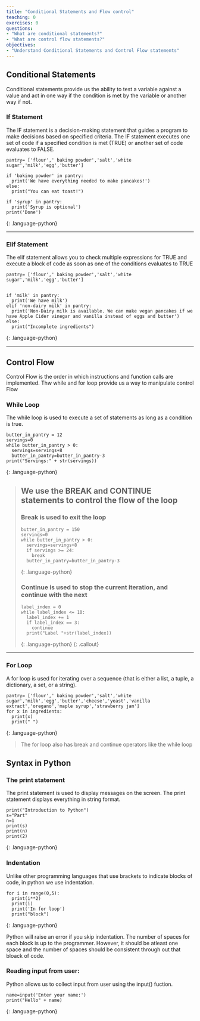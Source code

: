 ```yaml
---
title: "Conditional Statements and Flow control"
teaching: 0
exercises: 0
questions:
- "What are conditional statements?"
- "What are control flow statements?"
objectives:
- "Understand Conditional Statements and Control Flow statements"
---
```

## Conditional Statements
Conditional statements provide us the ability to test a variable against a value and act in one way if the condition is met by the variable or another way if not.

### If Statement

The IF statement is a decision-making statement that guides a program to make decisions based on specified criteria. The IF statement executes one set of code if a specified condition is met (TRUE) or another set of code evaluates to FALSE.

~~~
pantry= ['flour',' baking powder','salt','white sugar','milk','egg','butter']

if 'baking powder' in pantry:
  print('We have everything needed to make pancakes!')
else:
  print("You can eat toast!")

if 'syrup' in pantry:
  print('Syrup is optional')
print('Done')
~~~
{: .language-python}

---

### Elif Statement

The elif statement allows you to check multiple expressions for TRUE and execute a block of code as soon as one of the conditions evaluates to TRUE

~~~
pantry= ['flour',' baking powder','salt','white sugar','milk','egg','butter']


if 'milk' in pantry:
  print('We have milk')
elif 'non-dairy milk' in pantry:
  print('Non-Dairy milk is available. We can make vegan pancakes if we have Apple Cider vinegar and vanilla instead of eggs and butter')
else:
  print("Incomplete ingredients")
~~~
{: .language-python}

---
## Control Flow
Control Flow is the order in which instructions and function calls are implemented. Thw while and for loop provide us a way to manipulate control Flow

### While Loop

The while loop is used to execute a set of statements as long as a condition is true.

~~~
butter_in_pantry = 12
servings=0
while butter_in_pantry > 0:
  servings=servings+8
  butter_in_pantry=butter_in_pantry-3
print("Servings:" + str(servings))
~~~
{: .language-python}

> ## We use the BREAK and CONTINUE statements to control the flow of the loop
> ### Break is used to exit the loop
> ~~~
> butter_in_pantry = 150
> servings=0
> while butter_in_pantry > 0:
>   servings=servings+8
>   if servings >= 24:
>     break
>   butter_in_pantry=butter_in_pantry-3
> ~~~
> {: .language-python}
> 
> ### Continue is used to stop the current iteration, and continue with the next
> 
> ~~~
> label_index = 0
> while label_index <= 10:
>   label_index += 1
>   if label_index == 3:
>     continue
>   print("Label "+str(label_index))
>   ~~~
>   {: .language-python}
{: .callout}


---

### For Loop

A for loop is used for iterating over a sequence (that is either a list, a tuple, a dictionary, a set, or a string).

~~~
pantry= ['flour',' baking powder','salt','white sugar','milk','egg','butter','cheese','yeast','vanilla extract','oregano','maple syrup','strawberry jam']
for x in ingredients:
  print(x)
  print(" ")
~~~
{: .language-python}
> The for loop also has break and continue operators like the while loop

## Syntax in Python

### The print statement
The print statement is used to display messages on the screen. The print statement displays everything in string format. 
~~~
print("Introduction to Python")
s="Part"
n=1
print(s)
print(n)
print(2)
~~~
{: .language-python}

### Indentation
Unlike other programming languages that use brackets to indicate blocks of code, in python we use indentation.
~~~
for i in range(0,5):
  print(i**2)
  print(i)
  print('In for loop')
  print("block")
~~~
{: .language-python}

Python will raise an error if you skip indentation. The number of spaces for each block is up to the programmer. However, it should be atleast one space and the number of spaces should be consistent through out that bloack of code.
### Reading input from user:
Python allows us to collect input from user using the input() fuction.
~~~
name=input('Enter your name:')
print("Hello" + name)
~~~
{: .language-python}

